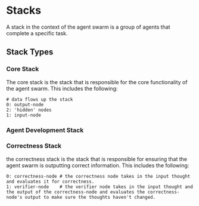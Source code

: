 # Stacks

A stack in the context of the agent swarm is a group of agents that complete a specific task.

## Stack Types

### Core Stack

The core stack is the stack that is responsible for the core functionality of the agent swarm. This includes the following:

```text
# data flows up the stack
0: output-node
2: 'hidden' nodes
1: input-node
```

### Agent Development Stack



### Correctness Stack

the correctness stack is the stack that is responsible for ensuring that the agent swarm is outputting correct information. This includes the following:

```text
0: correctness-node # the correctness node takes in the input thought and evaluates it for correctness.
1: verifier-node    # the verifier node takes in the input thought and the output of the correctness-node and evaluates the correctness-node's output to make sure the thoughts haven't changed.
```